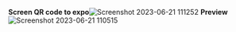 **Screen QR code to expo**![Screenshot 2023-06-21 111252](https://github.com/chutien01/Mobile/assets/88241486/ba0a3eec-cf3d-4a12-899d-3acd23c83057)
**Preview**![Screenshot 2023-06-21 110515](https://github.com/chutien01/Mobile/assets/88241486/a8fe1a53-8eaf-4440-b1f6-fa6595c7cc64)
